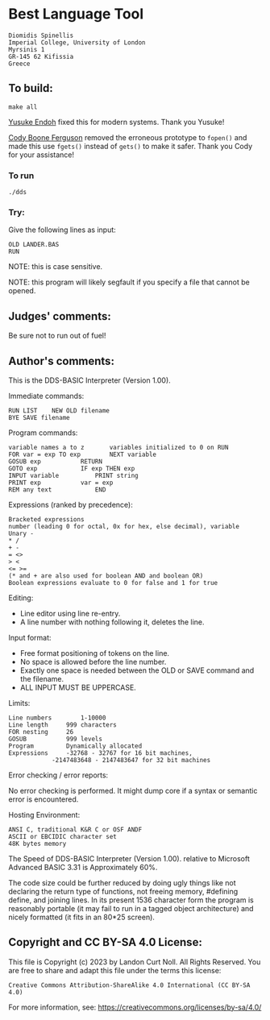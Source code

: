 # Best Language Tool

	Diomidis Spinellis
	Imperial College, University of London
	Myrsinis 1
	GR-145 62 Kifissia
	Greece

## To build:

	make all


[Yusuke Endoh](/winners.html#Yusuke_Endoh) fixed this for modern systems. Thank
you Yusuke!

[Cody Boone Ferguson](/winners.html#Cody_Boone_Ferguson) removed the erroneous
prototype to `fopen()` and made this use `fgets()` instead of `gets()` to make
it safer. Thank you Cody for your assistance!

### To run

	./dds


### Try:

Give the following lines as input:
    
	OLD LANDER.BAS
	RUN

NOTE: this is case sensitive.

NOTE: this program will likely segfault if you specify a file that cannot be
opened.

## Judges' comments:


Be sure not to run out of fuel!


## Author's comments:

This is the DDS-BASIC Interpreter (Version 1.00). 

Immediate commands:

	RUN	LIST	NEW	OLD filename
	BYE	SAVE filename

Program commands:

	variable names a to z		variables initialized to 0 on RUN
	FOR var = exp TO exp		NEXT variable
	GOSUB exp			RETURN
	GOTO exp			IF exp THEN exp
	INPUT variable			PRINT string
	PRINT exp			var = exp
	REM any text			END

Expressions (ranked by precedence):

	Bracketed expressions
	number (leading 0 for octal, 0x for hex, else decimal), variable
	Unary -
	* / 
	+ - 
	= <> 
	> < 
	<= >=
	(* and + are also used for boolean AND and boolean OR)
	Boolean expressions evaluate to 0 for false and 1 for true

Editing:

- Line editor using line re-entry.
- A line number with nothing following it, deletes the line.

Input format:

- Free format positioning of tokens on the line.
- No space is allowed before the line number.
- Exactly one space is needed between the OLD or SAVE command and 
  the filename.
- ALL INPUT MUST BE UPPERCASE.


Limits:

	Line numbers		1-10000
	Line length		999 characters
	FOR nesting		26
	GOSUB			999 levels
	Program			Dynamically allocated
	Expressions		-32768 - 32767 for 16 bit machines, 
				-2147483648 - 2147483647 for 32 bit machines

Error checking / error reports:


No error checking is performed.
It might dump core if a syntax or semantic error is encountered.


Hosting Environment:

	ANSI C, traditional K&R C or OSF ANDF
	ASCII or EBCIDIC character set
	48K bytes memory

The Speed of DDS-BASIC Interpreter (Version 1.00). relative to
Microsoft Advanced BASIC 3.31 is Approximately 60%.

The code size could be further reduced by doing ugly things like
not declaring the return type of functions, not freeing memory,
#defining define, and joining lines.  In its present 1536 character
form the program is reasonably portable (it may fail to run in a
tagged object architecture) and nicely formatted (it fits in an
80*25 screen).

## Copyright and CC BY-SA 4.0 License:

This file is Copyright (c) 2023 by Landon Curt Noll.  All Rights Reserved.
You are free to share and adapt this file under the terms this license:

    Creative Commons Attribution-ShareAlike 4.0 International (CC BY-SA 4.0)

For more information, see: https://creativecommons.org/licenses/by-sa/4.0/
